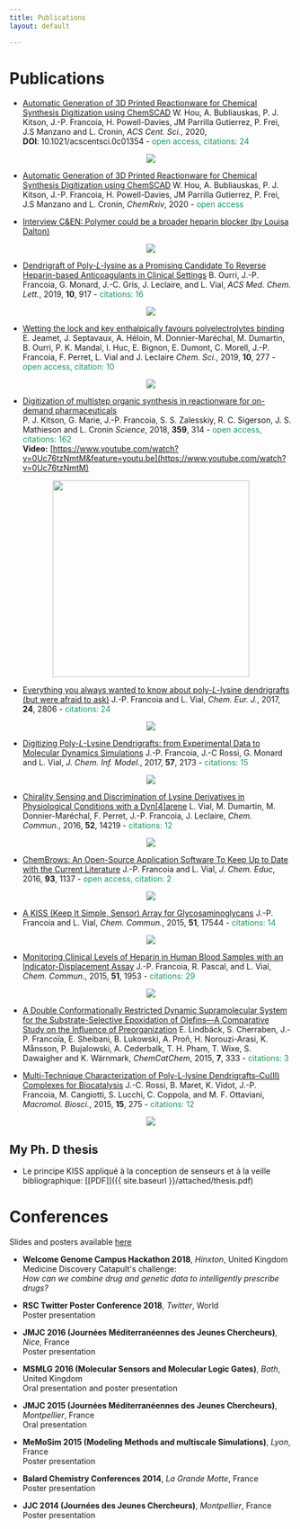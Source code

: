 ```yaml
---
title: Publications
layout: default

---
```


# Publications

- [Automatic Generation of 3D Printed Reactionware for Chemical Synthesis
Digitization using ChemSCAD](https://pubs.acs.org/doi/10.1021/acscentsci.0c01354)
W. Hou, A. Bubliauskas, P. J. Kitson, J.-P. Francoia, H. Powell-Davies,
JM Parrilla Gutierrez, P. Frei, J.S Manzano and L. Cronin, *ACS Cent. Sci.*,
2020, **DOI**:&nbsp;10.1021/acscentsci.0c01354 - <font color="#159957">open access, citations: 24</font>  
<p align="center">
  <img src="images/chemscad.gif">
</p>

- [Automatic Generation of 3D Printed Reactionware for Chemical Synthesis
Digitization using ChemSCAD](https://chemrxiv.org/s/01c0cd28362e763c438f)
W. Hou, A. Bubliauskas, P. J. Kitson, J.-P. Francoia, H. Powell-Davies,
JM Parrilla Gutierrez, P. Frei, J.S Manzano and L. Cronin, *ChemRxiv*, 2020 - <font color="#159957">open access</font>  

- [Interview C&EN: Polymer could be a broader heparin blocker (by Louisa
Dalton)](https://cen.acs.org/pharmaceuticals/drug-development/Polymer-broader-heparin-blocker/97/web/2019/06)
<p align="center">
  <img src="images/cen_news.jpg">
</p>

- [Dendrigraft of Poly-*L*-lysine as a Promising Candidate To Reverse
Heparin-based Anticoagulants in Clinical Settings](https://pubs.acs.org/doi/abs/10.1021/acsmedchemlett.9b00090)
B. Ourri, J.-P. Francoia, G. Monard, J.-C. Gris, J. Leclaire, and L. Vial,
*ACS Med. Chem. Lett.*, 2019, **10**, 917 - <font color="#159957">citations: 16</font>  
<p align="center">
  <img src="images/protamine.jpg">
</p>

- [Wetting the lock and key enthalpically favours polyelectrolytes
binding](https://pubs.rsc.org/en/content/articlelanding/2019/sc/c8sc02966k)
E. Jeamet, J. Septavaux, A. Héloin, M. Donnier-Maréchal, M. Dumartin,
B. Ourri, P. K. Mandal, I. Huc, E. Bignon, E. Dumont, C. Morell,
J.-P. Francoia, F. Perret, L. Vial and J. Leclaire *Chem. Sci.*, 2019, **10**, 277 - <font color="#159957">open access, citation: 10</font>  

<p align="center">
  <img src="images/wet_and_lock.jpg">
</p>

- [Digitization of multistep organic synthesis in reactionware for on-demand
pharmaceuticals](http://science.sciencemag.org/content/359/6373/314)  
P. J. Kitson, G. Marie, J.-P. Francoia, S. S. Zalesskiy, R. C. Sigerson,
J. S. Mathieson and L. Cronin *Science*, 2018, **359**, 314 - <font color="#159957">open access, citations: 162</font>  
**Video:** [https://www.youtube.com/watch?v=0Uc76tzNmtM&feature=youtu.be](https://www.youtube.com/watch?v=0Uc76tzNmtM)

<p align="center">
  <img width="350px" src="images/baclofen.gif">
</p>

- [Everything you always wanted to know about poly-*L*-lysine dendrigrafts
(but were afraid to ask)](http://onlinelibrary.wiley.com/wol1/doi/10.1002/chem.201704147)
J.-P. Francoia and L. Vial, *Chem. Eur. J.*, 2017, **24**, 2806 - <font color="#159957">citations: 24</font>  
<p align="center">
  <img src="images/review.jpg">
</p>

- [Digitizing Poly-*L*-Lysine Dendrigrafts: from Experimental Data to
Molecular Dynamics Simulations](http://pubs.acs.org/doi/pdf/10.1021/acs.jcim.7b00258)
J.-P. Francoia, J.-C Rossi, G. Monard and L. Vial, *J. Chem. Inf. Model.*,
2017, **57**, 2173 - <font color="#159957">citations:&nbsp;15</font>  
<p align="center">
  <img src="images/digitizing.gif">
</p>

- [Chirality Sensing and Discrimination of Lysine
Derivatives in Physiological Conditions with a
Dyn\[4\]arene](http://pubs.rsc.org/en/content/articlelanding/2016/cc/c6cc07713g)
L. Vial, M. Dumartin, M. Donnier-Maréchal, F. Perret, J.-P. Francoia,
J. Leclaire, *Chem. Commun.*, 2016, **52**, 14219 - <font color="#159957">citations: 12</font>  
<p align="center">
  <img src="images/chirality.gif">
</p>

- [ChemBrows: An Open-Source Application Software To Keep Up to Date with the
Current Literature](http://pubs.acs.org/doi/abs/10.1021/acs.jchemed.6b00024)
J.-P. Francoia and L. Vial, *J. Chem. Educ*, 2016, **93**, 1137 - <font color="#159957">open access, citation: 2</font>  
<p align="center">
  <img src="images/cb.gif">
</p>

- [A KISS (Keep It Simple, Sensor) Array for
Glycosaminoglycans](http://pubs.rsc.org/en/content/articlelanding/2014/cc/c5cc07628e)
J.-P. Francoia and L. Vial, *Chem. Commun.*, 2015, **51**, 17544 - <font color="#159957">citations: 14</font>  
<p align="center">
  <img src="images/kiss.gif">
</p>

- [Monitoring Clinical Levels of Heparin in Human
Blood Samples with an Indicator-Displacement Assay](http://pubs.rsc.org/en/Content/ArticleLanding/2015/CC/c4cc08563a)
J.-P. Francoia, R. Pascal, and L. Vial, *Chem. Commun.*, 2015, **51**, 1953 - <font color="#159957">citations: 29</font>  
<p align="center">
  <img src="images/heparin.gif">
</p>

- [A Double Conformationally Restricted Dynamic Supramolecular
System for the Substrate-Selective Epoxidation of
Olefins—A Comparative Study on the Influence of
Preorganization](http://onlinelibrary.wiley.com/doi/10.1002/cctc.201402726/full)
E. Lindbäck, S. Cherraben, J.-P. Francoïa, E. Sheibani, B. Lukowski,
A. Proñ, H. Norouzi-Arasi, K. Månsson, P. Bujalowski, A. Cederbalk,
T. H. Pham, T. Wixe, S. Dawaigher and K. Wärnmark, *ChemCatChem*, 2015,
**7**, 333 - <font color="#159957">citations: 3</font>  

- [Multi-Technique Characterization of Poly-L-lysine Dendrigrafts–Cu(II)
Complexes for Biocatalysis](http://onlinelibrary.wiley.com/doi/10.1002/mabi.201400341)
J.-C. Rossi, B. Maret, K. Vidot, J.-P. Francoia, M. Cangiotti, S. Lucchi,
C. Coppola, and M. F. Ottaviani, *Macromol. Biosci.*, 2015, **15**, 275 - <font color="#159957">citations: 12</font>  
<p align="center">
  <img src="images/chara.png">
</p>

## My Ph. D thesis

- Le principe KISS appliqué à la conception de senseurs et à la veille
    bibliographique: [\[PDF\]]({{ site.baseurl }}/attached/thesis.pdf)


# Conferences

Slides and posters available [here](https://github.com/JPFrancoia/PostersSlides)

- **Welcome Genome Campus Hackathon 2018**, *Hinxton*, United Kingdom  
Medicine Discovery Catapult's challenge:  
*How can we combine drug and genetic data to intelligently prescribe drugs?*

- **RSC Twitter Poster Conference 2018**, *Twitter*, World  
Poster presentation

- **JMJC 2016 (Journées Méditerranéennes des Jeunes Chercheurs)**, *Nice*, France  
Poster presentation

- **MSMLG 2016 (Molecular Sensors and Molecular Logic Gates)**, *Bath*, United Kingdom  
Oral presentation and poster presentation

- **JMJC 2015 (Journées Méditerranéennes des Jeunes Chercheurs)**, *Montpellier*, France  
Oral presentation

- **MeMoSim 2015 (Modeling Methods and multiscale Simulations)**, *Lyon*, France  
Poster presentation

- **Balard Chemistry Conferences 2014**, *La Grande Motte*, France  
Poster presentation

- **JJC 2014 (Journées des Jeunes Chercheurs)**, *Montpellier*, France  
Poster presentation
